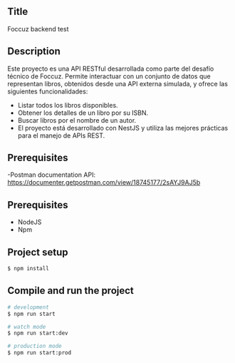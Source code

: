 
## Title
Foccuz backend test

## Description

Este proyecto es una API RESTful desarrollada como parte del desafío técnico de Foccuz. Permite interactuar con un conjunto de datos que representan libros, obtenidos desde una API externa simulada, y ofrece las siguientes funcionalidades:

- Listar todos los libros disponibles.
- Obtener los detalles de un libro por su ISBN.
- Buscar libros por el nombre de un autor.
- El proyecto está desarrollado con NestJS y utiliza las mejores prácticas para el manejo de APIs REST.

## Prerequisites
-Postman documentation API: https://documenter.getpostman.com/view/18745177/2sAYJ9AJ5b

## Prerequisites

- NodeJS
- Npm

## Project setup

```bash
$ npm install
```

## Compile and run the project

```bash
# development
$ npm run start

# watch mode
$ npm run start:dev

# production mode
$ npm run start:prod

